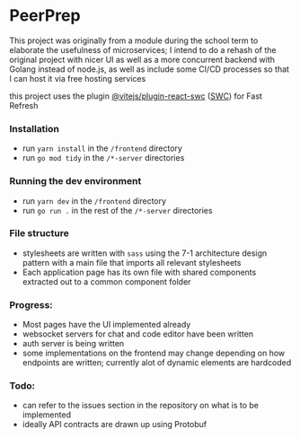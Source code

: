 # PeerPrep

This project was originally from a module during the school term to elaborate the usefulness of microservices; I intend to do a rehash of the original project with nicer UI as well as a more concurrent backend with Golang instead of node.js, as well as include some CI/CD processes so that I can host it via free hosting services

this project uses the plugin [@vitejs/plugin-react-swc](https://github.com/vitejs/vite-plugin-react-swc) ([SWC](https://swc.rs/)) for Fast Refresh

### Installation

- run `yarn install` in the `/frontend` directory
- run `go mod tidy` in the `/*-server` directories

### Running the dev environment

- run `yarn dev` in the `/frontend` directory
- run `go run .` in the rest of the `/*-server` directories

### File structure

- stylesheets are written with `sass` using the 7-1 architecture design pattern with a main file that imports all relevant stylesheets
- Each application page has its own file with shared components extracted out to a common component folder

### Progress:

- Most pages have the UI implemented already
- websocket servers for chat and code editor have been written
- auth server is being written
- some implementations on the frontend may change depending on how endpoints are written; currently alot of dynamic elements are hardcoded

### Todo:

- can refer to the issues section in the repository on what is to be implemented
- ideally API contracts are drawn up using Protobuf
